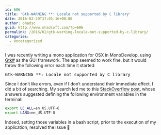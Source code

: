 ```yaml
---
id: 606
title: 'Gtk-WARNING **: Locale not supported by C library'
date: 2016-02-20T17:05:16+00:00
author: ohadsc
guid: http://www.ohadsoft.com/?p=606
permalink: /2016/02/gtk-warning-locale-not-supported-by-c-library/
categories:
  - Uncategorized
---
```

I was recently writing a mono application for OSX in MonoDevelop, using [Gtk#](http://www.mono-project.com/docs/gui/gtksharp/) as the GUI framework. The app seemed to work fine, but it would throw the following error each time it started:

<pre class="brush: plain; title: ; notranslate" title="">Gtk-WARNING **: Locale not supported by C library</pre>

Since I don&#8217;t like errors, even if I don&#8217;t understand their immediate effect, I did a bit of searching. My search led me to this [StackOverflow post](http://stackoverflow.com/questions/7165108/in-osx-lion-lang-is-not-set-to-utf8-how-fix), whose answers suggested defining the following environment variables in the terminal:

```bash
export LC_ALL=en_US.UTF-8
export LANG=en_US.UTF-8
```

Indeed, setting those variables in a bash script, prior to the execution of my application, resolved the issue 🙂